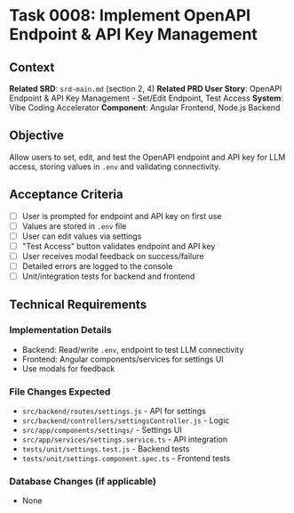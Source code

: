 # Task 0008: Implement OpenAPI Endpoint & API Key Management

## Context
**Related SRD**: `srd-main.md` (section 2, 4)
**Related PRD User Story**: OpenAPI Endpoint & API Key Management - Set/Edit Endpoint, Test Access
**System**: Vibe Coding Accelerator
**Component**: Angular Frontend, Node.js Backend

## Objective
Allow users to set, edit, and test the OpenAPI endpoint and API key for LLM access, storing values in `.env` and validating connectivity.

## Acceptance Criteria
- [ ] User is prompted for endpoint and API key on first use
- [ ] Values are stored in `.env` file
- [ ] User can edit values via settings
- [ ] "Test Access" button validates endpoint and API key
- [ ] User receives modal feedback on success/failure
- [ ] Detailed errors are logged to the console
- [ ] Unit/integration tests for backend and frontend

## Technical Requirements
### Implementation Details
- Backend: Read/write `.env`, endpoint to test LLM connectivity
- Frontend: Angular components/services for settings UI
- Use modals for feedback

### File Changes Expected
- `src/backend/routes/settings.js` - API for settings
- `src/backend/controllers/settingsController.js` - Logic
- `src/app/components/settings/` - Settings UI
- `src/app/services/settings.service.ts` - API integration
- `tests/unit/settings.test.js` - Backend tests
- `tests/unit/settings.component.spec.ts` - Frontend tests

### Database Changes (if applicable)
- None
